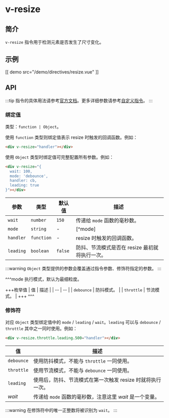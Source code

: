 # v-resize

## 简介

`v-resize` 指令用于检测元素是否发生了尺寸变化。

## 示例

[[ demo src="/demo/directives/resize.vue" ]]

## API

:::tip
指令的具体用法请参考[官方文档](https://cn.vuejs.org/v2/guide/syntax.html#%E6%8C%87%E4%BB%A4)。更多详细参数请参考[自定义指令](https://cn.vuejs.org/v2/guide/custom-directive.html#%E9%92%A9%E5%AD%90%E5%87%BD%E6%95%B0%E5%8F%82%E6%95%B0)。
:::

### 绑定值

类型：`function | Object`。

使用 `function` 类型则绑定值表示 resize 时触发的回调函数。例如：

```html
<div v-resize="handler"></div>
```

使用 `Object` 类型时绑定值可完整配置所有参数。例如：

```html
<div v-resize="{
  wait: 100,
  mode: 'debounce',
  handler: cb,
  leading: true
}"></div>
```

| 参数 | 类型 | 默认值 | 描述 |
| -- | -- | -- | -- |
| ``wait`` | `number` | `150` | 传递给 `mode` 函数的毫秒数。 |
| ``mode`` | `string` | - | [^mode] |
| ``handler`` | `function` | - | resize 时触发的回调函数。 |
| ``leading`` | `boolean` | `false` | 防抖、节流模式是否在 resize 最初就将执行一次。 |

:::warning
 `Object` 类型提供的参数会覆盖通过指令参数、修饰符指定的参数。
:::

^^^mode
执行模式，默认为最细粒度。

+++枚举值
| 值 | 描述 |
| -- | -- |
| `debounce` | 防抖模式。 |
| `throttle` | 节流模式。 |
+++
^^^

### 修饰符

对应 `Object` 类型绑定值中的 `mode` / `leading` / `wait`。`leading` 可以与 `debounce` / `throttle` 其中之一同时使用。例如：

```html
<div v-resize.throttle.leading.500="handler"></div>
```

| 值 | 描述 |
| -- | -- |
| ``debounce`` | 使用防抖模式，不能与 `throttle` 一同使用。 |
| ``throttle`` | 使用节流模式，不能与 `debounce` 一同使用。 |
| ``leading`` | 使用后，防抖、节流模式在第一次触发 resize 时就将执行一次。 |
| <var>wait</var> | 传递给 `mode` 函数的毫秒数，注意这里 <var>wait</var> 是一个变量。 |

:::warning
在修饰符中的唯一正整数将被识别为 `wait`。
:::
